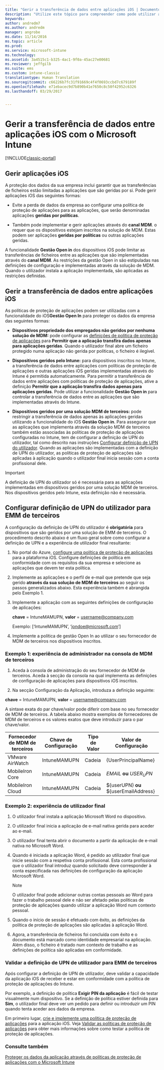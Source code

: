 ```yaml
---
title: "Gerir a transferência de dados entre aplicações iOS | Documentos da Microsoft"
description: "Utilize este tópico para compreender como pode utilizar a funcionalidade Open In do iOS e as políticas de gestão de aplicações móveis para gerir as transferências de dados entre aplicações."
keywords: 
author: andredm7
ms.author: andredm
manager: angrobe
ms.date: 11/14/2016
ms.topic: article
ms.prod: 
ms.service: microsoft-intune
ms.technology: 
ms.assetid: 3a4515c1-b325-4ac1-9f0a-45ac27e00681
ms.reviewer: jeffgilb
ms.suite: ems
ms.custom: intune-classic
translationtype: Human Translation
ms.sourcegitcommit: c66226b7fc31f91669c4f4f0693ccbd7c679189f
ms.openlocfilehash: e71ebacec9d7b890b41e7650c8c50f42952c6326
ms.lasthandoff: 03/29/2017


---
```


# <a name="manage-data-transfer-between-ios-apps-with-microsoft-intune"></a>Gerir a transferência de dados entre aplicações iOS com o Microsoft Intune

[!INCLUDE[classic-portal](../includes/classic-portal.md)]

## <a name="manage-ios-apps"></a>Gerir aplicações iOS
A proteção dos dados da sua empresa inclui garantir que as transferências de ficheiros estão limitadas a aplicações que são geridas por si.  Pode gerir aplicações iOS das seguintes formas:

-   Evite a perda de dados da empresa ao configurar uma política de proteção de aplicações para as aplicações, que serão denominadas aplicações **geridas por políticas**.

-   Também pode implementar e gerir aplicações através do **canal MDM**.  o requer que os dispositivos estejam inscritos na solução de MDM. Estas podem ser aplicações **geridas por políticas** ou outras aplicações geridas.

A funcionalidade **Gestão Open in** dos dispositivos iOS pode limitar as transferências de ficheiros entre as aplicações que são implementadas através do **canal MDM**. As restrições da gestão Open in são estipuladas nas definições de configuração e implementadas através da solução de MDM.  Quando o utilizador instala a aplicação implementada, são aplicadas as restrições definidas.

##  <a name="manage-data-transfer-between-ios-apps"></a>Gerir a transferência de dados entre aplicações iOS
As políticas de proteção de aplicações podem ser utilizadas com a funcionalidade do iOS**Gestão Open In** para proteger os dados da empresa das seguintes formas:

-   **Dispositivos propriedade dos empregados não geridos por nenhuma solução de MDM:** pode configurar as [definições de política de proteção de aplicações](create-and-deploy-mobile-app-management-policies-with-microsoft-intune.md) para **Permitir que a aplicação transfira dados apenas para aplicações geridas**. Quando o utilizador final abre um ficheiro protegido numa aplicação não gerida por políticas, o ficheiro é ilegível.

-   **Dispositivos geridos pelo Intune:** para dispositivos inscritos no Intune, a transferência de dados entre aplicações com políticas de proteção de aplicações e outras aplicações iOS geridas implementadas através do Intune é permitida automaticamente. Para permitir a transferência de dados entre aplicações com políticas de proteção de aplicações, ative a definição **Permitir que a aplicação transfira dados apenas para aplicações geridas**. Pode utilizar a funcionalidade **Gestão Open in** para controlar a transferência de dados entre as aplicações que são implementadas através do Intune.   

-   **Dispositivos geridos por uma solução MDM de terceiros:** pode restringir a transferência de dados apenas às aplicações geridas utilizando a funcionalidade do iOS **Gestão Open in**.
Para assegurar que as aplicações que implementa através da solução MDM de terceiros também estão associadas às políticas de proteção de aplicações configuradas no Intune, tem de configurar a definição de UPN do utilizador, tal como descrito nas instruções [Configurar definição de UPN do utilizador](#configure-user-upn-setting-for-third-party-emm).  Quando as aplicações são implementadas com a definição de UPN do utilizador, as políticas de proteção de aplicações são aplicadas à aplicação quando o utilizador final inicia sessão com a conta profissional dele.

> [!IMPORTANT]
> A definição de UPN do utilizador só é necessária para as aplicações implementadas em dispositivos geridos por uma solução MDM de terceiros.  Nos dispositivos geridos pelo Intune, esta definição não é necessária.

## <a name="configure-user-upn-setting-for-third-party-emm"></a>Configurar definição de UPN do utilizador para EMM de terceiros
A configuração da definição de UPN do utilizador é **obrigatória** para dispositivos que são geridos por uma solução de EMM de terceiros. O procedimento descrito abaixo é um fluxo geral sobre como configurar a definição de UPN e a experiência de utilizador final resultante:


1.  No portal do Azure, [configure uma política de proteção de aplicações](create-and-deploy-mobile-app-management-policies-with-microsoft-intune.md) para a plataforma iOS. Configure definições de política em conformidade com os requisitos da sua empresa e selecione as aplicações que devem ter esta política.

2.  Implemente as aplicações e o perfil de e-mail que pretende que seja gerido **através da sua solução de MDM de terceiros** ao seguir os passos generalizados abaixo. Esta experiência também é abrangida pelo Exemplo 1.

  1.  Implemente a aplicação com as seguintes definições de configuração de aplicações:

      **chave** = IntuneMAMUPN, **valor** = <username@company.com>

      Exemplo: [‘IntuneMAMUPN’, ‘jondoe@microsoft.com’]

  2.  Implemente a política de gestão Open In ao utilizar o seu fornecedor de MDM de terceiros nos dispositivos inscritos.


### <a name="example-1-admin-experience-in-third-party-mdm-console"></a>Exemplo 1: experiência de administrador na consola de MDM de terceiros

1. Aceda à consola de administração do seu fornecedor de MDM de terceiros. Aceda à secção da consola na qual implementa as definições de configuração de aplicações para dispositivos iOS inscritos.

2. Na secção Configuração da Aplicação, introduza a definição seguinte:

  **chave** = IntuneMAMUPN, **valor** = <username@company.com>

  A sintaxe exata do par chave/valor pode diferir com base no seu fornecedor de MDM de terceiros. A tabela abaixo mostra exemplos de fornecedores de MDM de terceiros e os valores exatos que deve introduzir para o par chave/valor.

|Fornecedor de MDM de terceiros| Chave de Configuração | Tipo de Valor | Valor de Configuração|
| ------- | ---- | ---- | ---- |
| VMware AirWatch | IntuneMAMUPN | Cadeia | {UserPrincipalName}|
| MobileIron Core | IntuneMAMUPN | Cadeia | $EMAIL$ **ou** $USER_UPN$ |
| MobileIron Cloud | IntuneMAMUPN | Cadeia | ${userUPN} **ou** ${userEmailAddress} |

### <a name="example-2-end-user-experience"></a>Exemplo 2: experiência de utilizador final

1.  O utilizador final instala a aplicação Microsoft Word no dispositivo.

2.  O utilizador final inicia a aplicação de e-mail nativa gerida para aceder ao e-mail.

3.  O utilizador final tenta abrir o documento a partir da aplicação de e-mail nativa no Microsoft Word.

4.  Quando é iniciada a aplicação Word, é pedido ao utilizador final que inicie sessão com a respetiva conta profissional.  Esta conta profissional que o utilizador final introduz quando solicitado deve corresponder à conta especificada nas definições de configuração da aplicação Microsoft Word.

    > [!NOTE]
    > O utilizador final pode adicionar outras contas pessoais ao Word para fazer o trabalho pessoal dele e não ser afetado pelas políticas de proteção de aplicações quando utilizar a aplicação Word num contexto pessoal.

5.  Quando o início de sessão é efetuado com êxito, as definições da política de proteção de aplicações são aplicadas à aplicação Word.

6.  Agora, a transferência de ficheiros foi concluída com êxito e o documento está marcado como identidade empresarial na aplicação. Além disso, o ficheiro é tratado num contexto de trabalho e as definições de política são aplicadas em conformidade.

### <a name="validate-user-upn-setting-for-third-party-emm"></a>Validar a definição de UPN de utilizador para EMM de terceiros

Após configurar a definição de UPN de utilizador, deve validar a capacidade da aplicação iOS de receber e estar em conformidade com a política de proteção de aplicações do Intune.

Por exemplo, a definição de política **Exigir PIN da aplicação** é fácil de testar visualmente num dispositivo. Se a definição de política estiver definida para **Sim**, o utilizador final deve ver um pedido para definir ou introduzir um PIN quando tenta aceder aos dados da empresa.

Em primeiro lugar, [crie e implemente uma política de proteção de aplicações](create-and-deploy-mobile-app-management-policies-with-microsoft-intune.md) para a aplicação iOS. Veja [Validar as políticas de proteção de aplicações](validate-mobile-application-management.md) para obter mais informações sobre como testar a política de proteção de aplicações.



### <a name="see-also"></a>Consulte também
[Proteger os dados da aplicação através de políticas de proteção de aplicações com o Microsoft Intune](protect-app-data-using-mobile-app-management-policies-with-microsoft-intune.md)

